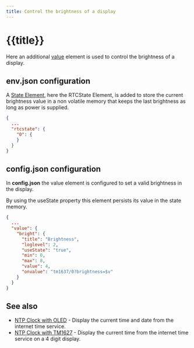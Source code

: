 ```yaml
---
title: Control the brightness of a display
---
```


# {{title}}

Here an additional [value](/elements/value.md) element is used to control the brightness of a display.

## env.json configuration

A [State Element](/elements/state.md), here the RTCState Element, is added to store the current brightness value in
a non volatile memory that keeps the last brightness as long as power is supplied.

```json
{
  ...
  "rtcstate": {
    "0": {
    }
  }
}
```


## config.json configuration

In **config.json** the value element is configured to set a valid brightness in the display.

By using the useState property this element persists its value in the state memory.

```json
{
  ...
  "value": {
    "bright": {
      "title": "Brightness",
      "loglevel": 2,
      "useState": "true",
      "min": 0,
      "max": 8,
      "value": 4,
      "onvalue": "tm1637/0?brightness=$v"
    }
  }
}
```

## See also

* [NTP Clock with OLED](/recipes/ntpclock.md) - Display the current time and date from the internet time service.
* [NTP Clock with TM1627](/recipes/ntpclock2.md) - Display the current time from the internet time service on a 4 digit display.
